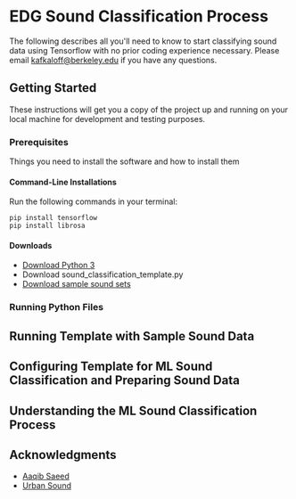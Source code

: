 # EDG Sound Classification Process

The following describes all you'll need to know to start classifying sound data using Tensorflow with no prior coding experience necessary. Please email kafkaloff@berkeley.edu if you have any questions.

## Getting Started

These instructions will get you a copy of the project up and running on your local machine for development and testing purposes. 

### Prerequisites

Things you need to install the software and how to install them

#### Command-Line Installations

Run the following commands in your terminal:

```
pip install tensorflow
pip install librosa
```

#### Downloads

* [Download Python 3](https://www.python.org/downloads/)
* Download sound_classification_template.py
* [Download sample sound sets](https://drive.google.com/drive/folders/14DmBB15mLApoZCy9pjt0y1hjFr-XVZ-H?usp=sharing)

### Running Python Files

## Running Template with Sample Sound Data

## Configuring Template for ML Sound Classification and Preparing Sound Data

## Understanding the ML Sound Classification Process

## Acknowledgments

* [Aaqib Saeed](http://aqibsaeed.github.io/2016-09-03-urban-sound-classification-part-1/)
* [Urban Sound](https://urbansounddataset.weebly.com/)
